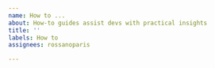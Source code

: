 ```yaml
---
name: How to ...
about: How-to guides assist devs with practical insights
title: ''
labels: How to
assignees: rossanoparis

---
```


<!--
Please, use English language to report this issue.
A clear and concise description of what you want to achieve.
-->
